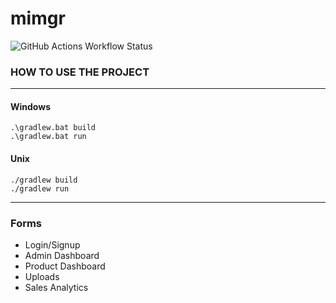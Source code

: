 # mimgr

![GitHub Actions Workflow Status](https://img.shields.io/github/actions/workflow/status/nd2204/mimgr/docker-mysql.yml)

### HOW TO USE THE PROJECT
---

#### Windows
```shell
.\gradlew.bat build
.\gradlew.bat run
```

#### Unix
```shell
./gradlew build
./gradlew run
```

---

### Forms

- Login/Signup
- Admin Dashboard
- Product Dashboard
- Uploads
- Sales Analytics

